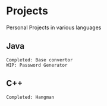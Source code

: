 # Projects
Personal Projects in various languages
## Java
    Completed: Base convertor
    WIP: Password Generator
## C++
    Completed: Hangman

